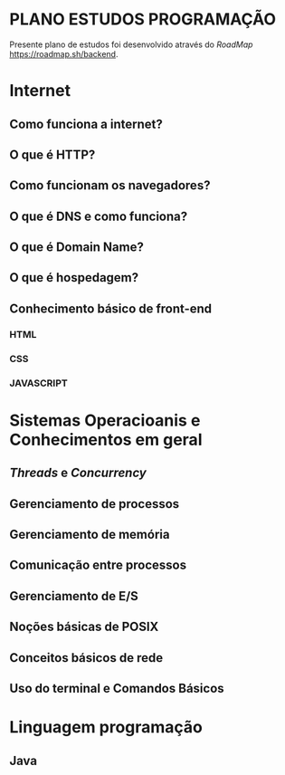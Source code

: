 # PLANO ESTUDOS PROGRAMAÇÃO

Presente plano de estudos foi desenvolvido através do *RoadMap* https://roadmap.sh/backend. 

# Internet

## Como funciona a internet?

## O que é HTTP?

## Como funcionam os navegadores?

## O que é DNS e como funciona?

## O que é Domain Name?

## O que é hospedagem?

## Conhecimento básico de front-end

### HTML

### CSS

### JAVASCRIPT

# Sistemas Operacioanis e Conhecimentos em geral 

## *Threads* e *Concurrency*

## Gerenciamento de processos

## Gerenciamento de memória

## Comunicação entre processos

## Gerenciamento de E/S

## Noções básicas de POSIX

## Conceitos básicos de rede

## Uso do terminal e Comandos Básicos

# Linguagem programação

## Java
